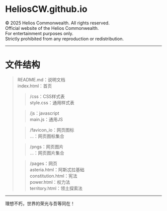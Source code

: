 # HeliosCW.github.io
© 2025 Helios Commonwealth. All rights reserved. <br>
Official website of the Helios Commonwealth. <br>
For entertainment purposes only. <br>
Strictly prohibited from any reproduction or redistribution. <br>

----
# 文件结构
>README.md：说明文档<br>
>index.html：首页<br>
>>/css：CSS样式表<br>
>>style.css：通用样式表<br>
>
>>/js：javascript<br>
>>main.js：通用JS<br>
>
>>/favicon_io：网页图标<br>
>>...：网页图标集合<br>
>
>>/pngs：网页图片<br>
>>...：网页图片集合<br>
>
>>/pages：网页<br>
>>asteria.html：阿斯忒拉基础<br>
>>constitution.html：宪法<br>
>>power.html：权力法<br>
>>territory.html：领土探索法<br>

----
理想不朽，世界的荣光与吾等同在！
